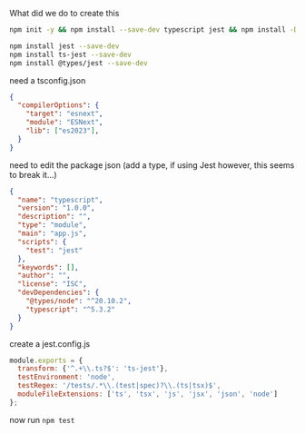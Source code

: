 What did we do to create this
```sh
npm init -y && npm install --save-dev typescript jest && npm install -D @types/node

npm install jest --save-dev
npm install ts-jest --save-dev
npm install @types/jest --save-dev

```

need a tsconfig.json


```json
{
  "compilerOptions": { 
    "target": "esnext",
    "module": "ESNext",
    "lib": ["es2023"],
  }
}

```

need to edit the package json (add a type, if using Jest however, this seems to break it...)

```json
{
  "name": "typescript",
  "version": "1.0.0",
  "description": "",
  "type": "module",
  "main": "app.js",
  "scripts": {
    "test": "jest"
  },
  "keywords": [],
  "author": "",
  "license": "ISC",
  "devDependencies": {
    "@types/node": "^20.10.2",
    "typescript": "^5.3.2"
  }
}


```


create a jest.config.js
```js
module.exports = {
  transform: {'^.+\\.ts?$': 'ts-jest'},
  testEnvironment: 'node',
  testRegex: '/tests/.*\\.(test|spec)?\\.(ts|tsx)$',
  moduleFileExtensions: ['ts', 'tsx', 'js', 'jsx', 'json', 'node']
};
```

now run `npm test`
